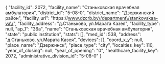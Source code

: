 {
    "facility_id": 2072,
    "facility_name": "Станьковская врачебная амбулатория",
    "district_id": "5-08-0",
    "district_name": "Дзержинский район",
    "facility_url": "https:\/\/www.dzcrb.by\/department\/stankovskaa-va\/",
    "facility_address": "д.Станьково, ул.Марата Казея",
    "facility_type": null,
    "ap_1": "36а",
    "name": "Станьковская врачебная амбулатория",
    "state": "public institution",
    "stats": [],
    "med_id": 538,
    "address": "д.Станьково, ул.Марата Казея",
    "devices": [],
    "coord_x_y": null,
    "place_name": "Дзержинск",
    "place_type": "city",
    "localties_key": 110,
    "year_of_closing": null,
    "year_of_opening": "0",
    "healthcare_facility_key": 2072,
    "administrative_division_id": "5-08-0"
}